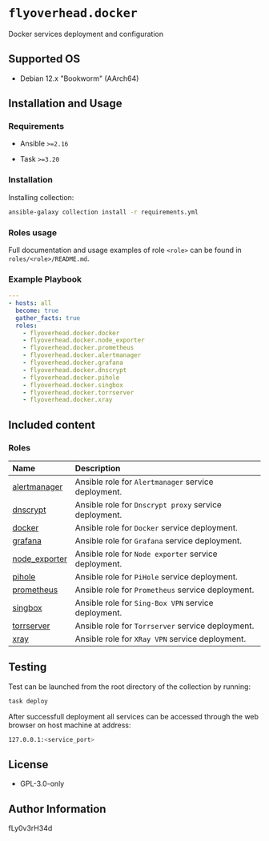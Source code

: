 # `flyoverhead.docker`

Docker services deployment and configuration

## Supported OS

- Debian 12.x "Bookworm" (AArch64)

## Installation and Usage

### Requirements

- Ansible `>=2.16`

- Task `>=3.20`

### Installation

Installing collection:

```bash
ansible-galaxy collection install -r requirements.yml
```

### Roles usage

Full documentation and usage examples of role `<role>` can be found in `roles/<role>/README.md`.

### Example Playbook

```yaml
---
- hosts: all
  become: true
  gather_facts: true
  roles:
    - flyoverhead.docker.docker
    - flyoverhead.docker.node_exporter
    - flyoverhead.docker.prometheus
    - flyoverhead.docker.alertmanager
    - flyoverhead.docker.grafana
    - flyoverhead.docker.dnscrypt
    - flyoverhead.docker.pihole
    - flyoverhead.docker.singbox
    - flyoverhead.docker.torrserver
    - flyoverhead.docker.xray
```

## Included content

### Roles

| Name | Description |
| :--- | :--- |
| [alertmanager](roles/alertmanager/README.md) | Ansible role for `Alertmanager` service deployment. |
| [dnscrypt](roles/dnscrypt/README.md) | Ansible role for `Dnscrypt proxy` service deployment. |
| [docker](roles/docker/README.md) | Ansible role for `Docker` service deployment. |
| [grafana](roles/grafana/README.md) | Ansible role for `Grafana` service deployment. |
| [node_exporter](roles/node_exporter/README.md) | Ansible role for `Node exporter` service deployment. |
| [pihole](roles/pihole/README.md) | Ansible role for `PiHole` service deployment. |
| [prometheus](roles/prometheus/README.md) | Ansible role for `Prometheus` service deployment. |
| [singbox](roles/singbox/README.md) | Ansible role for `Sing-Box VPN` service deployment. |
| [torrserver](roles/torrserver/README.md) | Ansible role for `Torrserver` service deployment. |
| [xray](roles/xray/README.md) | Ansible role for `XRay VPN` service deployment. |

## Testing

Test can be launched from the root directory of the collection by running:

```Bash
task deploy
```

After successfull deployment all services can be accessed through the web browser on host machine at address:

```Bash
127.0.0.1:<service_port>
```

## License

- GPL-3.0-only

## Author Information

fLy0v3rH34d
